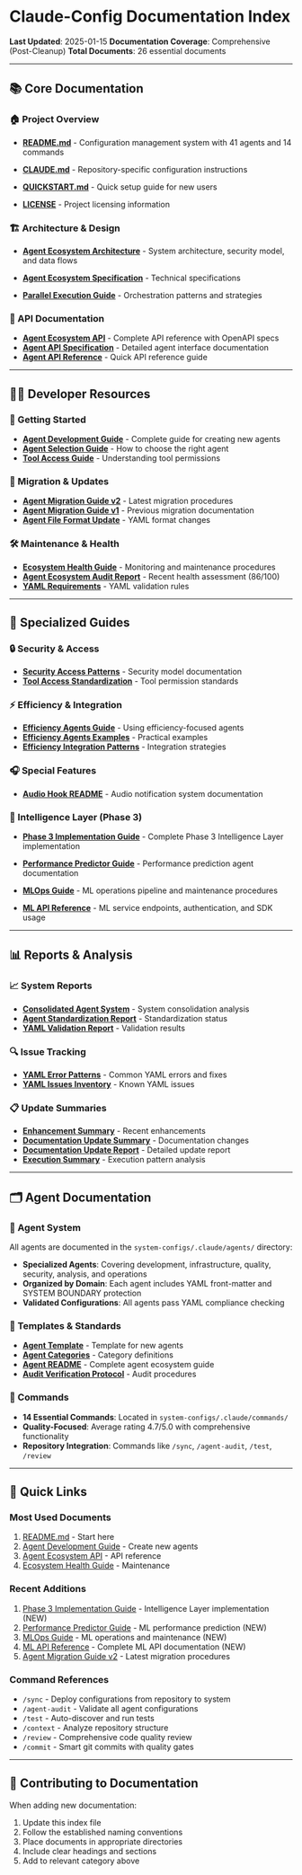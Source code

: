 # Claude-Config Documentation Index

**Last Updated**: 2025-01-15
**Documentation Coverage**: Comprehensive (Post-Cleanup)
**Total Documents**: 26 essential documents

---

## 📚 Core Documentation

### 🏠 Project Overview

- **[README.md](../README.md)** - Configuration management system with 41 agents
  and 14 commands

- **[CLAUDE.md](../CLAUDE.md)** - Repository-specific configuration instructions
- **[QUICKSTART.md](../QUICKSTART.md)** - Quick setup guide for new users
- **[LICENSE](../LICENSE)** - Project licensing information

### 🏗️ Architecture & Design

- **[Agent Ecosystem Architecture](architecture/agent-ecosystem-architecture.md)** - System architecture,
  security model, and data flows

- **[Agent Ecosystem Specification](specs/agent-ecosystem-spec.md)** - Technical specifications
- **[Parallel Execution Guide](PARALLEL_EXECUTION_GUIDE.md)** - Orchestration patterns and strategies

### 🔌 API Documentation

- **[Agent Ecosystem API](api/agent-ecosystem-api.md)** - Complete API reference with OpenAPI specs
- **[Agent API Specification](api/agent-specification.md)** - Detailed agent interface documentation
- **[Agent API Reference](api/agent-api.md)** - Quick API reference guide

---

## 👩‍💻 Developer Resources

### 🚀 Getting Started

- **[Agent Development Guide](guides/agent-development-guide.md)** - Complete guide for creating new agents
- **[Agent Selection Guide](AGENT_SELECTION_GUIDE.md)** - How to choose the right agent
- **[Tool Access Guide](TOOL_ACCESS_GUIDE.md)** - Understanding tool permissions

### 🔄 Migration & Updates

- **[Agent Migration Guide v2](guides/agent-migration-guide-v2.md)** - Latest migration procedures
- **[Agent Migration Guide v1](AGENT_MIGRATION_GUIDE.md)** - Previous migration documentation
- **[Agent File Format Update](AGENT_FILE_FORMAT_UPDATE.md)** - YAML format changes

### 🛠️ Maintenance & Health

- **[Ecosystem Health Guide](guides/ecosystem-health-guide.md)** - Monitoring and maintenance procedures
- **[Agent Ecosystem Audit Report](../agent-ecosystem-audit-report.md)** - Recent health assessment (86/100)
- **[YAML Requirements](YAML_REQUIREMENTS.md)** - YAML validation rules

---

## 📖 Specialized Guides

### 🔒 Security & Access

- **[Security Access Patterns](SECURITY_ACCESS_PATTERNS.md)** - Security model documentation
- **[Tool Access Standardization](TOOL_ACCESS_STANDARDIZATION_SUMMARY.md)** - Tool permission standards

### ⚡ Efficiency & Integration

- **[Efficiency Agents Guide](EFFICIENCY_AGENTS_GUIDE.md)** - Using efficiency-focused agents
- **[Efficiency Agents Examples](EFFICIENCY_AGENTS_EXAMPLES.md)** - Practical examples
- **[Efficiency Integration Patterns](EFFICIENCY_INTEGRATION_PATTERNS.md)** - Integration strategies

### 🎧 Special Features

- **[Audio Hook README](AUDIO_HOOK_README.md)** - Audio notification system documentation

### 🧠 Intelligence Layer (Phase 3)

- **[Phase 3 Implementation Guide](phase3-intelligence-layer.md)** - Complete Phase 3 Intelligence Layer
  implementation

- **[Performance Predictor Guide](performance-predictor-guide.md)** - Performance prediction agent documentation
- **[MLOps Guide](mlops-guide.md)** - ML operations pipeline and maintenance procedures
- **[ML API Reference](ml-api-reference.md)** - ML service endpoints, authentication, and SDK usage

---

## 📊 Reports & Analysis

### 📈 System Reports

- **[Consolidated Agent System](CONSOLIDATED_AGENT_SYSTEM.md)** - System consolidation analysis
- **[Agent Standardization Report](agent-standardization-report.md)** - Standardization status
- **[YAML Validation Report](yaml-validation-report.md)** - Validation results

### 🔍 Issue Tracking

- **[YAML Error Patterns](YAML_ERROR_PATTERNS.md)** - Common YAML errors and fixes
- **[YAML Issues Inventory](YAML_ISSUES_INVENTORY.md)** - Known YAML issues

### 📋 Update Summaries

- **[Enhancement Summary](ENHANCEMENT_SUMMARY.md)** - Recent enhancements
- **[Documentation Update Summary](DOCUMENTATION_UPDATE_SUMMARY.md)** - Documentation changes
- **[Documentation Update Report](documentation-update-report.md)** - Detailed update report
- **[Execution Summary](execution-summary.md)** - Execution pattern analysis

---

## 🗂️ Agent Documentation

### 📁 Agent System

All agents are documented in the `system-configs/.claude/agents/` directory:

- **Specialized Agents**: Covering development, infrastructure, quality, security, analysis, and operations
- **Organized by Domain**: Each agent includes YAML front-matter and SYSTEM BOUNDARY protection
- **Validated Configurations**: All agents pass YAML compliance checking

### 📑 Templates & Standards

- **[Agent Template](../system-configs/.claude/agents/AGENT_TEMPLATE.md)** - Template for new agents
- **[Agent Categories](../system-configs/.claude/agents/AGENT_CATEGORIES.md)** - Category definitions
- **[Agent README](../system-configs/.claude/agents/README.md)** - Complete agent ecosystem guide
- **[Audit Verification Protocol](../system-configs/.claude/agents/AUDIT_VERIFICATION_PROTOCOL.md)** - Audit
  procedures

### 🔧 Commands

- **14 Essential Commands**: Located in `system-configs/.claude/commands/`
- **Quality-Focused**: Average rating 4.7/5.0 with comprehensive functionality
- **Repository Integration**: Commands like `/sync`, `/agent-audit`, `/test`, `/review`

---

## 🔗 Quick Links

### Most Used Documents

1. [README.md](../README.md) - Start here
2. [Agent Development Guide](guides/agent-development-guide.md) - Create new agents
3. [Agent Ecosystem API](api/agent-ecosystem-api.md) - API reference
4. [Ecosystem Health Guide](guides/ecosystem-health-guide.md) - Maintenance

### Recent Additions

1. [Phase 3 Implementation Guide](phase3-intelligence-layer.md) - Intelligence Layer implementation (NEW)
2. [Performance Predictor Guide](performance-predictor-guide.md) - ML performance prediction (NEW)
3. [MLOps Guide](mlops-guide.md) - ML operations and maintenance (NEW)
4. [ML API Reference](ml-api-reference.md) - Complete ML API documentation (NEW)
5. [Agent Migration Guide v2](guides/agent-migration-guide-v2.md) - Latest migration procedures

### Command References

- `/sync` - Deploy configurations from repository to system
- `/agent-audit` - Validate all agent configurations
- `/test` - Auto-discover and run tests
- `/context` - Analyze repository structure
- `/review` - Comprehensive code quality review
- `/commit` - Smart git commits with quality gates

---

## 📝 Contributing to Documentation

When adding new documentation:

1. Update this index file
2. Follow the established naming conventions
3. Place documents in appropriate directories
4. Include clear headings and sections
5. Add to relevant category above
